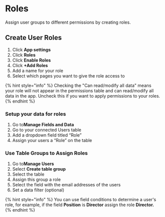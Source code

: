 # Roles

Assign user groups to different permissions by creating roles.&#x20;

## Create User Roles

1. Click <img src="https://3670244749-files.gitbook.io/~/files/v0/b/gitbook-x-prod.appspot.com/o/spaces%2F6QaGf7ZvNU2Re8mlQTaJ%2Fuploads%2F6MACvhEEvM6FAZfOqvw6%2FCleanShot%202024-05-03%20at%2012.43.07%402x.png?alt=media&#x26;token=58951157-77fb-4ddb-a5c8-dce654aa7e54" alt="" data-size="line">**App settings**
2. Click **Roles**
3. Click **Enable Roles**
4. Click **+Add Roles**
5. Add a name for your role
6. Select which pages you want to give the role access to

{% hint style="info" %}
Checking the "Can read/modify all data" means your role will not appear in the permissions table and can read/modify all data in the app. Uncheck this if you want to apply permissions to your roles.
{% endhint %}

### Setup your data for roles

1. Go to<img src="https://3670244749-files.gitbook.io/~/files/v0/b/gitbook-x-prod.appspot.com/o/spaces%2F6QaGf7ZvNU2Re8mlQTaJ%2Fuploads%2FhTZDNl1iTPyTpvylyDfe%2FCleanShot%202024-04-02%20at%2009.08.24%402x.png?alt=media&#x26;token=5d8077d2-064e-4f87-bd6e-d2b09f9b3e98" alt="" data-size="line">**Manage Fields and Data**
2. Go to your connected Users table
3. Add a dropdown field titled “Role”&#x20;
4. Assign your users a “Role” on the table

### Use Table Groups to Assign Roles

1. Go to<img src="https://3670244749-files.gitbook.io/~/files/v0/b/gitbook-x-prod.appspot.com/o/spaces%2F6QaGf7ZvNU2Re8mlQTaJ%2Fuploads%2FJ8VUsXb72CQRMbi3lfaC%2FCleanShot%202024-04-02%20at%2009.07.22%402x.png?alt=media&#x26;token=712c77df-306b-4976-a434-60cc47df1270" alt="" data-size="line">**Manage Users**
2. Select **Create table group**
3. Select the table
4. Assign this group a role
5. Select the field with the email addresses of the users
6. Set a data filter (optional)&#x20;

{% hint style="info" %}
You can use field conditions to determine a user's role, for example, if the field **Position** is **Director** assign the role **Director.**&#x20;
{% endhint %}
